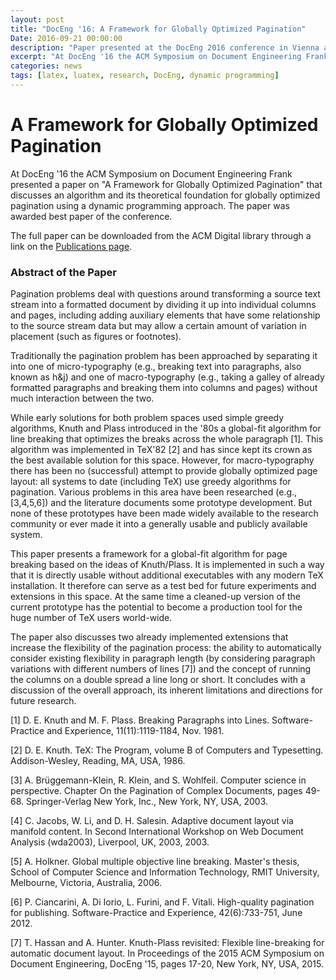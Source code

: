 ```yaml
---
layout: post
title: "DocEng '16: A Framework for Globally Optimized Pagination"
Date: 2016-09-21 00:00:00
description: "Paper presented at the DocEng 2016 conference in Vienna and published in DocEng '16 Proceedings of the 2016 ACM Symposium on Document Engineering. Awarded best paper at the conference. Algorithm uses dynamic prgramming to achieve globally optimized pagination. "
excerpt: "At DocEng '16 the ACM Symposium on Document Engineering Frank presented a paper on 'A Framework for Globally Optimized Pagination' that discusses an algorithm and its theoretical foundation for globally optimized pagination using a dynamic programming approach. The paper was awarded best paper of the conference ..."
categories: news
tags: [latex, luatex, research, DocEng, dynamic programming]
---
```


# A Framework for Globally Optimized Pagination

At DocEng '16 the ACM Symposium on Document Engineering Frank presented a paper on "A Framework for Globally Optimized Pagination" that discusses an algorithm and its theoretical foundation for globally optimized pagination using a dynamic programming approach. The paper was awarded best paper of the conference.

The full paper can be downloaded from the ACM Digital library through a link on the [Publications
page]({{site.baseurl}}/publications/).

### Abstract of the Paper

Pagination problems deal with questions around transforming a source
text stream into a formatted document by dividing it up into
individual columns and pages, including adding auxiliary elements that
have some relationship to the source stream data but may allow a
certain amount of variation in placement (such as figures or
footnotes).

Traditionally the pagination problem has been approached by separating
it into one of micro-typography (e.g., breaking text into paragraphs,
also known as h&j) and one of macro-typography (e.g., taking a galley
of already formatted paragraphs and breaking them into columns and
pages) without much interaction between the two.

While early solutions for both problem spaces used simple greedy
algorithms, Knuth and Plass introduced in the '80s a global-fit
algorithm for line breaking that optimizes the breaks across the whole
paragraph [1]. This algorithm was implemented in TeX'82 [2] and has
since kept its crown as the best available solution for this
space. However, for macro-typography there has been no (successful)
attempt to provide globally optimized page layout: all systems to date
(including TeX) use greedy algorithms for pagination. Various problems
in this area have been researched (e.g., [3,4,5,6]) and the literature
documents some prototype development. But none of these prototypes
have been made widely available to the research community or ever made
it into a generally usable and publicly available system.

This paper presents a framework for a global-fit algorithm for page
breaking based on the ideas of Knuth/Plass. It is implemented in such
a way that it is directly usable without additional executables with
any modern TeX installation. It therefore can serve as a test bed for
future experiments and extensions in this space. At the same time a
cleaned-up version of the current prototype has the potential to
become a production tool for the huge number of TeX users world-wide.

The paper also discusses two already implemented extensions that
increase the flexibility of the pagination process: the ability to
automatically consider existing flexibility in paragraph length (by
considering paragraph variations with different numbers of lines [7])
and the concept of running the columns on a double spread a line long
or short. It concludes with a discussion of the overall approach, its
inherent limitations and directions for future research.

 [1] D. E. Knuth and M. F. Plass. Breaking Paragraphs into
Lines. Software-Practice and Experience, 11(11):1119-1184,
Nov. 1981.

 [2] D. E. Knuth. TeX: The Program, volume B of Computers
and Typesetting. Addison-Wesley, Reading, MA, USA, 1986.

 [3] A. Brüggemann-Klein, R. Klein, and S. Wohlfeil. Computer science in
perspective. Chapter On the Pagination of Complex Documents, pages
49-68. Springer-Verlag New York, Inc., New York, NY, USA, 2003.

 [4] C. Jacobs, W. Li, and D. H. Salesin. Adaptive document layout via
manifold content. In Second International Workshop on Web Document
Analysis (wda2003), Liverpool, UK, 2003, 2003.

 [5] A. Holkner. Global multiple objective line breaking. Master's
thesis, School of Computer Science and Information Technology, RMIT
University, Melbourne, Victoria, Australia, 2006.

 [6] P. Ciancarini, A. Di Iorio, L. Furini, and
F. Vitali. High-quality pagination for publishing. Software-Practice
and Experience, 42(6):733-751, June 2012.

 [7] T. Hassan and A. Hunter. Knuth-Plass revisited: Flexible
line-breaking for automatic document layout. In Proceedings of the
2015 ACM Symposium on Document Engineering, DocEng '15, pages 17-20,
New York, NY, USA, 2015.
